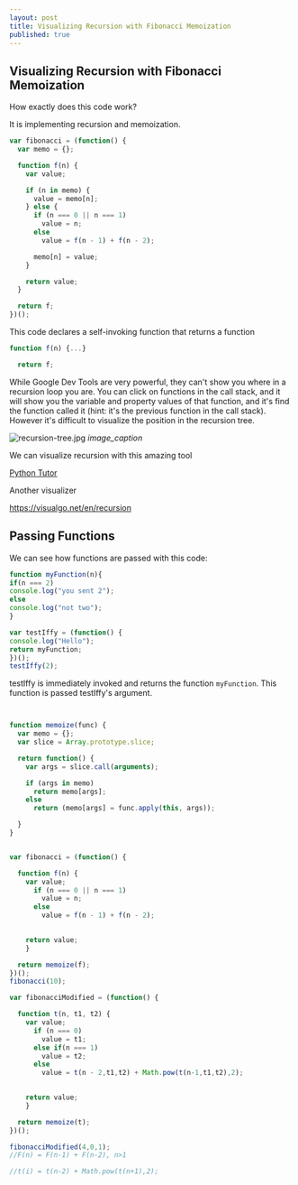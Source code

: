 ```yaml
---
layout: post
title: Visualizing Recursion with Fibonacci Memoization
published: true
---
```

## Visualizing Recursion with Fibonacci Memoization

How exactly does this code work?

It is implementing recursion and memoization.

```javascript
var fibonacci = (function() {
  var memo = {};

  function f(n) {
    var value;

    if (n in memo) {
      value = memo[n];
    } else {
      if (n === 0 || n === 1)
        value = n;
      else
        value = f(n - 1) + f(n - 2);

      memo[n] = value;
    }

    return value;
  }

  return f;
})();
```

This code declares a self-invoking function that returns a function

```javascript
function f(n) {...}

  return f;
  ```
  
  While Google Dev Tools are very powerful, they can't show you where in a recursion loop you are. You can click on functions in the call stack, and it will show you the variable and property values of that function, and it's find the function called it (hint: it's the previous function in the call stack).
  However it's difficult to visualize the position in the recursion tree.
  
  ![recursion-tree.jpg]({{site.baseurl}}/images/recursion-tree.jpg)
  *image_caption*
  
  We can visualize recursion with this amazing tool
  
  [Python Tutor](http://www.pythontutor.com/visualize.html#mode=display)
  
  Another visualizer
  
  https://visualgo.net/en/recursion
  
  ## Passing Functions
  
  We can see how functions are passed with this code:
  
  ```javascript
  function myFunction(n){
  if(n === 2)
  console.log("you sent 2");
  else
  console.log("not two");
}

var testIffy = (function() {
  console.log("Hello");
  return myFunction;
})(); 
testIffy(2);
```

testIffy is immediately invoked and returns the function `myFunction`. This function is passed testIffy's argument.

```javascript


function memoize(func) {
  var memo = {};
  var slice = Array.prototype.slice;

  return function() {
    var args = slice.call(arguments);

    if (args in memo)
      return memo[args];
    else
      return (memo[args] = func.apply(this, args));

  }
}


var fibonacci = (function() {

  function f(n) {
    var value;
      if (n === 0 || n === 1)
        value = n;
      else
        value = f(n - 1) + f(n - 2);
    

    return value;
    }

  return memoize(f);
})();
fibonacci(10);

var fibonacciModified = (function() {

  function t(n, t1, t2) {
    var value;
      if (n === 0)
        value = t1;
      else if(n === 1)
        value = t2;
      else   
        value = t(n - 2,t1,t2) + Math.pow(t(n-1,t1,t2),2);
    

    return value;
    }

  return memoize(t);
})();

fibonacciModified(4,0,1);
//F(n) = F(n-1) + F(n-2), n>1

//t(i) = t(n-2) + Math.pow(t(n+1),2);
```






